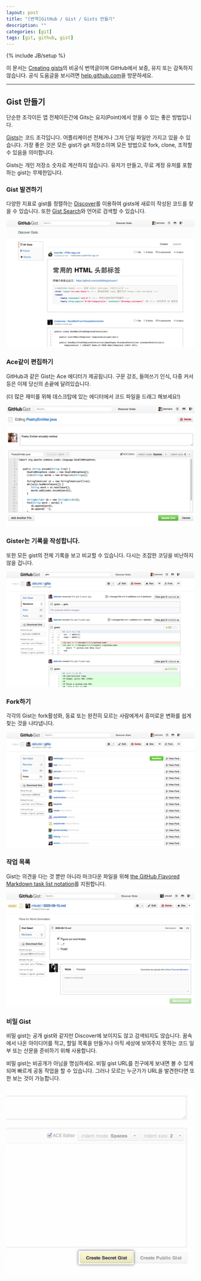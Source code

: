 ```yaml
---
layout: post
title: "[번역]GitHub / Gist / Gists 만들기"
description: ""
categories: [git]
tags: [git, github, gist]
---
```

{% include JB/setup %}

이 문서는 [Creating gists](https://help.github.com/articles/creating-gists)의 비공식 번역글이며 GitHub에서 보증, 유지 또는 감독하지 않습니다. 공식 도움글을 보시려면 [help.github.com](https://help.github.com)을 방문하세요.

---

## Gist 만들기

단순한 조각이든 앱 전체이든간에 Gits는 요지(Point)에서 얻을 수 있는 좋은 방법입니다.

[Gists](https://gist.github.com/)는 코드 조각입니다. 어플리케이션 전체거나 그저 단일 파일만 가지고 있을 수 있습니다. 가장 좋은 것은 모든 gist가 git 저장소이며 모든 방법으로 fork, clone, 조작할 수 있음을 의미합니다.

Gists는 개인 저장소 숫자로 계산하지 않습니다. 유저가 만들고, 무료 계정 유저를 포함하는 gist는 무제한입니다.


### Gist 발견하기

다양한 지표로 gist를 정렬하는 [Discover](https://gist.github.com/discover)를 이용하여 gists에 새로이 작성된 코드를 찾을 수 있습니다. 또한 [Gist Search](https://gist.github.com/search)와 언어로 검색할 수 있습니다.

![Discover Gists](/../../../../image/2014/gist_discover.png)



### Ace같이 편집하기

GitHub과 같은 Gist는 Ace 에디터가 제공됩니다. 구문 강조, 들여쓰기 인식, 다중 커서 등은 이제 당신의 손끝에 달려있습니다.

(더 많은 재미를 위해 데스크탑에 있는 에디터에서 코드 파일을 드래그 해보세요!)

![gist_edit](/../../../../image/2014/gist_edit.png)



### Gister는 기록을 작성합니다.

또한 모든 gist의 전체 기록을 보고 비교할 수 있습니다. 다시는 조잡한 코딩을 비난하지 않을 겁니다.

![gist_history](/../../../../image/2014/gist_history.png)



### Fork하기

각각의 Gist는 fork활성화, 동료 또는 완전히 모르는 사람에게서 흥미로운 변화를 쉽게 찾는 것을 나타냅니다.

![gist_forks](/../../../../image/2014/gist_forks.png)



### 작업 목록

Gist는 의견을 다는 것 뿐만 아니라 마크다운 파일을 위해 [the GitHub Flavored Markdown task list notation](https://help.github.com/articles/github-flavored-markdown#task-lists)를 지원합니다.

![gist_task_list](/../../../../image/2014/gist_task_list.png)



### 비밀 Gist

비밀 gist는 공개 gist와 같지만 Discover에 보이지도 않고 검색되지도 않습니다. 꿈속에서 나온 아이디어를 적고, 할일 목록을 만들거나 아직 세상에 보여주지 못하는 코드 일부 또는 산문을 준비하기 위해 사용합니다.

비밀 gist는 비공개가 아님을 명심하세요. 비밀 gist URL를 친구에게 보내면 볼 수 있게 되며 빠르게 공동 작업을 할 수 있습니다. 그러나 모르는 누군가가 URL을 발견한다면 또한 보는 것이 가능합니다.

![gist_secret](/../../../../image/2014/gist_secret.png)